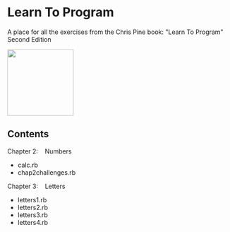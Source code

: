 # Learn To Program
A place for all the exercises from the Chris Pine book: "Learn To Program" Second Edition

[<img src="https://pine.fm/images/LTP2_cover.jpg" width=150>](https://drive.google.com/file/d/0Bz17qR4zZedib0M5RnRwWFl3MUk/view)
  
## Contents  

Chapter 2:&nbsp;&nbsp;&nbsp;&nbsp;Numbers
* calc.rb
* chap2challenges.rb
  
Chapter 3:&nbsp;&nbsp;&nbsp;&nbsp;Letters
* letters1.rb
* letters2.rb
* letters3.rb
* letters4.rb

